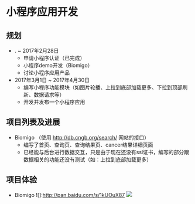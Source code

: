 
小程序应用开发
=========================================
## 规划
* . ~ 2017年2月28日
  - 申请小程序认证（已完成）
  - 小程序demo开发（Biomigo）
  - 讨论小程序应用产品
* 2017年3月1日 ~ 2017年4月30日
  - 编写小程序功能模块（如图片轮播、上拉到底部加载更多、下拉到顶部刷新、数据请求等）
  - 开发并发布一个小程序应用
  
## 项目列表及进展
* Biomigo （使用 http://db.cngb.org/search/ 网站的接口）
  - 编写了首页、查询页、查询结果页、cancer结果详细页面 
  - 已经能与后台进行数据交互，只是由于现在还没有ssl证书，编写的部分跟数据相关的功能还没有测试（如：上拉到底部加载更多）

## 项目体验
* Biomigo 
  ![]:http://pan.baidu.com/s/1kUOuX87
  <img src="http://pan.baidu.com/s/1kUOuX87">


